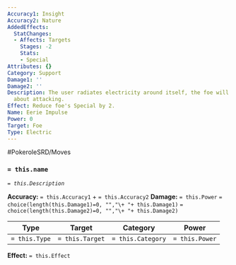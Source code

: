 ```yaml
---
Accuracy1: Insight
Accuracy2: Nature
AddedEffects:
  StatChanges:
  - Affects: Targets
    Stages: -2
    Stats:
    - Special
Attributes: {}
Category: Support
Damage1: ''
Damage2: ''
Description: The user radiates electricity around itself, the foe will think twice
  about attacking.
Effect: Reduce foe's Special by 2.
Name: Eerie Impulse
Power: 0
Target: Foe
Type: Electric
---
```


#PokeroleSRD/Moves

### `= this.name`
*`= this.Description`*

**Accuracy:** `= this.Accuracy1` + `= this.Accuracy2`
**Damage:** `= this.Power` `= choice(length(this.Damage1)=0, "","\+ "+ this.Damage1)` `= choice(length(this.Damage2)=0, "","\+ "+ this.Damage2)`

| Type          | Target          | Category          | Power          |
| ------------- | --------------- | ----------------  | -------------- |
| `= this.Type` | `= this.Target` | `= this.Category` | `= this.Power` | 

**Effect:** `= this.Effect`